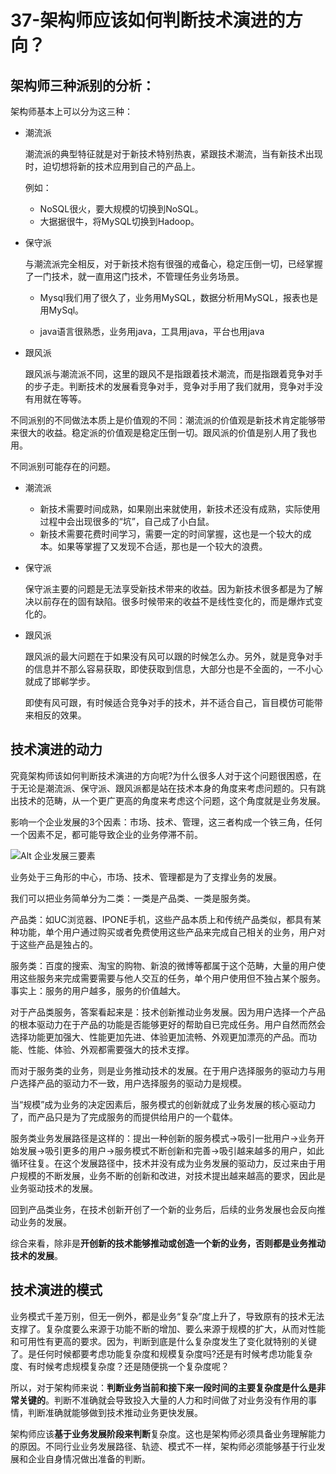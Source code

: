 # 37-架构师应该如何判断技术演进的方向？

## 架构师三种派别的分析：

架构师基本上可以分为这三种：

- 潮流派

    潮流派的典型特征就是对于新技术特别热衷，紧跟技术潮流，当有新技术出现时，迫切想将新的技术应用到自己的产品上。

    例如：
    - NoSQL很火，要大规模的切换到NoSQL。
    - 大据据很牛，将MySQL切换到Hadoop。

- 保守派

    与潮流派完全相反，对于新技术抱有很强的戒备心，稳定压倒一切，已经掌握了一门技术，就一直用这门技术，不管理任务业务场景。

    - Mysql我们用了很久了，业务用MySQL，数据分析用MySQL，报表也是用MySql。

    - java语言很熟悉，业务用java，工具用java，平台也用java

- 跟风派

    跟风派与潮流派不同，这里的跟风不是指跟着技术潮流，而是指跟着竞争对手的步子走。判断技术的发展看竞争对手，竞争对手用了我们就用，竞争对手没有用就在等等。


不同派别的不同做法本质上是价值观的不同：潮流派的价值观是新技术肯定能够带来很大的收益。稳定派的价值观是稳定压倒一切。跟风派的价值是别人用了我也用。

不同派别可能存在的问题。

- 潮流派

    - 新技术需要时间成熟，如果刚出来就使用，新技术还没有成熟，实际使用过程中会出现很多的“坑”，自己成了小白鼠。
    - 新技术需要花费时间学习，需要一定的时间掌握，这也是一个较大的成本。如果等掌握了又发现不合适，那也是一个较大的浪费。

- 保守派

    保守派主要的问题是无法享受新技术带来的收益。因为新技术很多都是为了解决以前存在的固有缺陷。很多时候带来的收益不是线性变化的，而是爆炸式变化的。

- 跟风派

    跟风派的最大问题在于如果没有风可以跟的时候怎么办。另外，就是竞争对手的信息并不那么容易获取，即使获取到信息，大部分也是不全面的，一不小心就成了邯郸学步。

    即使有风可跟，有时候适合竞争对手的技术，并不适合自己，盲目模仿可能带来相反的效果。


## 技术演进的动力

究竟架构师该如何判断技术演进的方向呢?为什么很多人对于这个问题很困惑，在于无论是潮流派、保守派、跟风派都是站在技术本身的角度来考虑问题的。只有跳出技术的范畴，从一个更广更高的角度来考虑这个问题，这个角度就是业务发展。

影响一个企业发展的3个因素：市场、技术、管理，这三者构成一个铁三角，任何一个因素不足，都可能导致企业的业务停滞不前。

![Alt 企业发展三要素](1031.png)

业务处于三角形的中心，市场、技术、管理都是为了支撑业务的发展。

我们可以把业务简单分为二类：一类是产品类、一类是服务类。

产品类：如UC浏览器、IPONE手机，这些产品本质上和传统产品类似，都具有某种功能，单个用户通过购买或者免费使用这些产品来完成自己相关的业务，用户对于这些产品是独占的。

服务类：百度的搜索、淘宝的购物、新浪的微博等都属于这个范畴，大量的用户使用这些服务来完成需要需要与他人交互的任务，单个用户使用但不独占某个服务。事实上：服务的用户越多，服务的价值越大。


对于产品类服务，答案看起来是：技术创新推动业务发展。因为用户选择一个产品的根本驱动力在于产品的功能是否能够更好的帮助自已完成任务。用户自然而然会选择功能更加强大、性能更加先进、体验更加流畅、外观更加漂亮的产品。而功能、性能、体验、外观都需要强大的技术支撑。

而对于服务类的业务，则是业务推动技术的发展。在于用户选择服务的驱动力与用户选择产品的驱动力不一致，用户选择服务的驱动力是规模。

当“规模”成为业务的决定因素后，服务模式的创新就成了业务发展的核心驱动力了，而产品只是为了完成服务的而提供给用户的一个载体。

服务类业务发展路径是这样的：提出一种创新的服务模式->吸引一批用户->业务开始发展->吸引更多的用户->服务模式不断创新和完善->吸引越来越多的用户，如此循环往复。在这个发展路径中，技术并没有成为业务发展的驱动力，反过来由于用户规模的不断发展，业务不断的创新和改进，对技术提出越来越高的要求，因此是业务驱动技术的发展。

回到产品类业务，在技术创新开创了一个新的业务后，后续的业务发展也会反向推动业务的发展。

综合来看，除非是**开创新的技术能够推动或创造一个新的业务，否则都是业务推动技术的发展**。

## 技术演进的模式

业务模式千差万别，但无一例外，都是业务“复杂”度上升了，导致原有的技术无法支撑了。复杂度要么来源于功能不断的增加、要么来源于规模的扩大，从而对性能和可用性有更高的要求。因为，判断到底是什么复杂度发生了变化就特别的关键了。是任何时候都要考虑功能复杂度和规模复杂度吗?还是有时候考虑功能复杂度、有时候考虑规模复杂度？还是随便挑一个复杂度呢？

所以，对于架构师来说：**判断业务当前和接下来一段时间的主要复杂度是什么是非常关键的**。判断不准确就会导致投入大量的人力和时间做了对业务没有作用的事情，判断准确就能够做到技术推动业务更快发展。

架构师应该**基于业务发展阶段来判断**复杂度。这也是架构师必须具备业务理解能力的原因。不同行业业务发展路径、轨迹、模式不一样，架构师必须能够基于行业发展和企业自身情况做出准备的判断。
